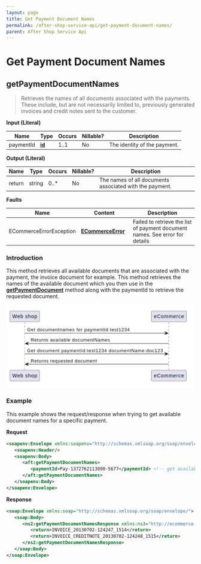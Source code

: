 ```yaml
---
layout: page
title: Get Payment Document Names
permalink: /after-shop-service-api/get-payment-document-names/
parent: After Shop Service Api
---
```



# Get Payment Document Names 

## getPaymentDocumentNames
> Retrieves the names of all documents associated with the payments.
> These include, but are not necessarily limited to, previously generated
> invoices and credit notes sent to the customer.

**Input (Literal)**

| Name      | Type                      | Occurs | Nillable? | Description                  |
|-----------|---------------------------|--------|-----------|------------------------------|
| paymentId | **[id](/development/api-types/simple-types/)** | 1..1   | No        | The identity of the payment. |

**Output (Literal)**

| Name   | Type   | Occurs | Nillable? | Description                                             |
|--------|--------|--------|-----------|---------------------------------------------------------|
| return | string | 0..\*  | No        | The names of all documents associated with the payment. |

**Faults**

| Name                    | Content                                | Description                                                                  |
|-------------------------|----------------------------------------|------------------------------------------------------------------------------|
| ECommerceErrorException | **[ECommerceError](/development/api-types/ecommerceerror/)**   | Failed to retrieve the list of payment document names. See error for details |

### Introduction
This method retrieves all available documents that are associated with
the payment, the invoice document for example. This method retrieves the
names of the available document which you then use in the
[**getPaymentDocument**](/after-shop-service-api/getpaymentdocument/) method along with the paymentId to
retrieve the requested document.

![](../../attachments/1476098/128286757.png)

### Example
This example shows the request/response when trying to get available
document names for a specific payment.

**Request**
```xml
<soapenv:Envelope xmlns:soapenv="http://schemas.xmlsoap.org/soap/envelope/" xmlns:aft="http://ecommerce.resurs.com/v4/msg/aftershopflow">
   <soapenv:Header/>
   <soapenv:Body>
      <aft:getPaymentDocumentNames>
         <paymentId>Pay-1372762113890-5677</paymentId> <!-- get available document names with paymentid in exshop -->
      </aft:getPaymentDocumentNames>
   </soapenv:Body>
</soapenv:Envelope>
```
**Response**
```xml
<soap:Envelope xmlns:soap="http://schemas.xmlsoap.org/soap/envelope/">
   <soap:Body>
      <ns2:getPaymentDocumentNamesResponse xmlns:ns3="http://ecommerce.resurs.com/v4/msg/exception" xmlns:ns2="http://ecommerce.resurs.com/v4/msg/aftershopflow">
         <return>INVOICE_20130702-124247_1514</return>
         <return>INVOICE_CREDITNOTE_20130702-124248_1515</return>
      </ns2:getPaymentDocumentNamesResponse>
   </soap:Body>
</soap:Envelope>
```
